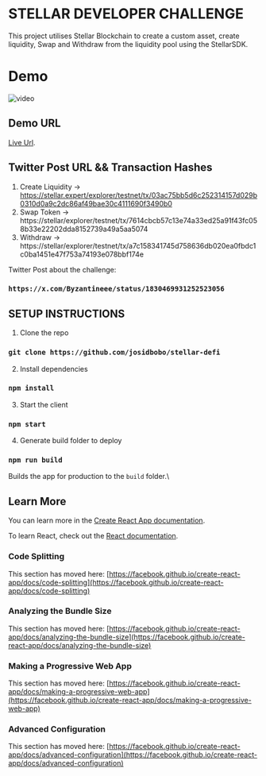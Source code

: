 # STELLAR DEVELOPER CHALLENGE
This project utilises Stellar Blockchain to create a custom asset, create liquidity, Swap and Withdraw from the liquidity pool using the StellarSDK.

# Demo
![video](https://github.com/user-attachments/assets/92bec0db-c27b-4152-a972-46e029f9037a)

## Demo URL
[Live Url](https://66d68b14ef8b87a87c78bd95--regal-taiyaki-9bf077.netlify.app/).

## Twitter Post URL && Transaction Hashes
1. Create Liquidity ->  https://stellar.expert/explorer/testnet/tx/03ac75bb5d6c252314157d029b0310d0a9c2dc86af49bae30c4111690f3490b0
2. Swap Token ->   https://stellar/explorer/testnet/tx/7614cbcb57c13e74a33ed25a91f43fc058b33e22202dda8152739a49a5aa5074
3. Withdraw ->  https://stellar/explorer/testnet/tx/a7c158341745d758636db020ea0fbdc1c0ba1451e47f753a74193e078bbf174e


Twitter Post about the challenge:  
### `https://x.com/Byzantineee/status/1830469931252523056`

## SETUP INSTRUCTIONS

1. Clone the repo
### `git clone https://github.com/josidbobo/stellar-defi`

2. Install dependencies
### `npm install`

3. Start the client
### `npm start`

4. Generate build folder to deploy
### `npm run build`

Builds the app for production to the `build` folder.\

## Learn More

You can learn more in the [Create React App documentation](https://facebook.github.io/create-react-app/docs/getting-started).

To learn React, check out the [React documentation](https://reactjs.org/).

### Code Splitting

This section has moved here: [https://facebook.github.io/create-react-app/docs/code-splitting](https://facebook.github.io/create-react-app/docs/code-splitting)

### Analyzing the Bundle Size

This section has moved here: [https://facebook.github.io/create-react-app/docs/analyzing-the-bundle-size](https://facebook.github.io/create-react-app/docs/analyzing-the-bundle-size)

### Making a Progressive Web App

This section has moved here: [https://facebook.github.io/create-react-app/docs/making-a-progressive-web-app](https://facebook.github.io/create-react-app/docs/making-a-progressive-web-app)

### Advanced Configuration

This section has moved here: [https://facebook.github.io/create-react-app/docs/advanced-configuration](https://facebook.github.io/create-react-app/docs/advanced-configuration)
